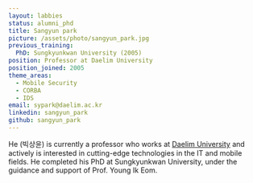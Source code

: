 ```yaml
---
layout: labbies
status: alumni_phd
title: Sangyun park
picture: /assets/photo/sangyun_park.jpg
previous_training:
  PhD: Sungkyunkwan University (2005)
position: Professor at Daelim University
position_joined: 2005
theme_areas:
  - Mobile Security
  - CORBA
  - IDS
email: sypark@daelim.ac.kr
linkedin: sangyun_park
github: sangyun_park
---
```


He (빅상윤) is currently a professor who works at [Daelim University](https://www.daelim.ac.kr/) and actively is interested in cutting-edge technologies in the IT and mobile fields. He completed his PhD at Sungkyunkwan University, under the guidance and support of Prof. Young Ik Eom.

 
